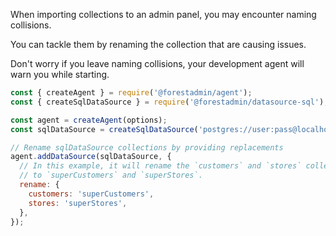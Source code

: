 When importing collections to an admin panel, you may encounter naming collisions.

You can tackle them by renaming the collection that are causing issues.

Don't worry if you leave naming collisions, your development agent will warn you while starting.

```javascript
const { createAgent } = require('@forestadmin/agent');
const { createSqlDataSource } = require('@forestadmin/datasource-sql');

const agent = createAgent(options);
const sqlDataSource = createSqlDataSource('postgres://user:pass@localhost:5432/mySchema');

// Rename sqlDataSource collections by providing replacements
agent.addDataSource(sqlDataSource, {
  // In this example, it will rename the `customers` and `stores` collections
  // to `superCustomers` and `superStores`.
  rename: {
    customers: 'superCustomers',
    stores: 'superStores',
  },
});
```
